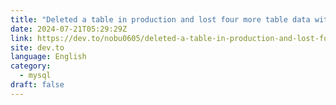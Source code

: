 ```yaml
---
title: "Deleted a table in production and lost four more table data with ON DELETE CASCADE"
date: 2024-07-21T05:29:29Z
link: https://dev.to/nobu0605/deleted-a-table-in-production-and-lost-four-more-table-data-with-on-delete-cascade-17k9?utm_medium=RSS&utm_source=news.12bit.vn
site: dev.to
language: English
category:
  - mysql
draft: false
---
```

